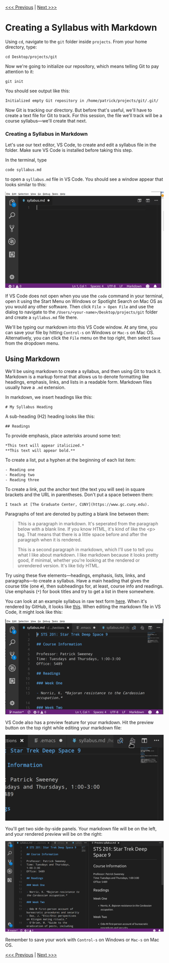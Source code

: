[<<< Previous](gitconfig.md) | [Next >>>](gitaction.md)

# Creating a Syllabus with Markdown

Using `cd`, navigate to the `git` folder inside `projects`. From your home directory, type:

	cd Desktop/projects/git

Now we're going to initialize our repository, which means telling Git to pay attention to it:

	git init

You should see output like this:

	Initialized empty Git repository in /home/patrick/projects/git/.git/
	
Now Git is tracking our directory. But before that's useful, we'll have to create a text file for Git to track. For this session, the file we'll track will be a course syllabus—we'll create that next.

### Creating a Syllabus in Markdown

Let's use our text editor, VS Code, to create and edit a syllabus file in the folder. Make sure VS Code is installed before taking this step.

In the terminal, type

	code syllabus.md
	
to open a `syllabus.md` file in VS Code. You should see a window appear that looks similar to this:

![Image of what VS Code looks like when opening the syllabus.md file](vscode1.png)

If VS Code does not open when you use the `code` command in your terminal, open it using the Start Menu on Windows or Spotlight Search on Mac OS as you would any other software. Then click `File > Open File` and use the dialog to navigate to the `/Users/<your-name>/Desktop/projects/git` folder and create a `syllabus.md` file there.

We'll be typing our markdown into this VS Code window. At any time, you can save your file by hitting `Control-s` on Windows or `Mac-s` on Mac OS. Alternatively, you can click the `File` menu on the top right, then select `Save` from the dropdown menu.

## Using Markdown

We'll be using markdown to create a syllabus, and then using Git to track it. Markdown is a markup format that allows us to denote formatting like headings, emphasis, links, and lists in a readable form. Markdown files usually have a `.md` extension.

In markdown, we insert headings like this:

	# My Syllabus Heading
	
A sub-heading (H2) heading looks like this:

	## Readings
	
To provide emphasis, place asterisks around some text:

	*This text will appear italicized.*
	**This text will appear bold.**
	
To create a list, put a hyphen at the beginning of each list item:

	- Reading one
	- Reading two
	- Reading three
	
To create a link, put the anchor text (the text you will see) in square brackets and the URL in parentheses. Don't put a space between them:

	I teach at [The Graduate Center, CUNY](https://www.gc.cuny.edu).
	
Paragraphs of text are denoted by putting a blank line between them:

> This is a paragraph in markdown. It's seperated from the paragraph below with a blank line. If you know HTML, it's kind of like the \<p> tag. That means that there is a little space before and after the paragraph when it is rendered.
> 
> This is a second paragraph in markdown, which I'll use to tell you what I like about markdown. I like markdown because it looks pretty good, if minimal, whether you're looking at the rendered or unrendered version. It's like tidy HTML.


Try using these five elements—headings, emphasis, lists, links, and paragraphs—to create a syllabus. Have a main heading that gives the course title (one `#`), then subheadings for, at least, course info and readings. Use emphasis (`*`) for book titles and try to get a list in there somewhere.

You can look at an example syllabus in raw text form [here](https://raw.githubusercontent.com/DHRI-Curriculum/git/master/sections/syllabus.md). When it's rendered by GitHub, it looks like [this](https://github.com/DHRI-Curriculum/git/blob/master/sections/syllabus.md). When editing the markdown file in VS Code, it might look like this:

![What your markdown might look like when typed into VS Code](vscode2.png)

VS Code also has a preview feature for your markdown. Hit the preview button on the top right while editing your markdown file:

![Button to hit to get a preview in VS Code](vscode3.png)

You'll get two side-by-side panels. Your markdown file will be on the left, and your rendered preview will be on the right:

![Side by side markdown and preview in VS Code](vscode4.png)

Remember to save your work with `Control-s` on Windows or `Mac-s` on Mac OS.

[<<< Previous](gitconfig.md) | [Next >>>](gitaction.md)
